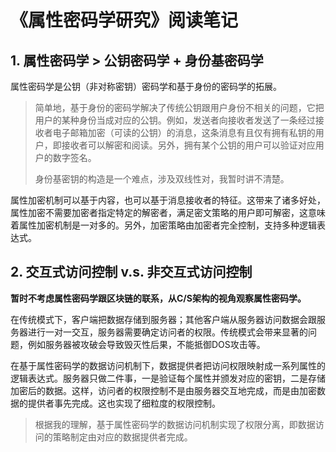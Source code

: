 # 《属性密码学研究》阅读笔记

## 1. 属性密码学 > 公钥密码学 + 身份基密码学

属性密码学是公钥（非对称密钥）密码学和基于身份的密码学的拓展。

> 简单地，基于身份的密码学解决了传统公钥跟用户身份不相关的问题，它把用户的某种身份当成对应的公钥。例如，发送者向接收者发送了一条经过接收者电子邮箱加密（可读的公钥）的消息，这条消息有且仅有拥有私钥的用户，即接收者可以解密和阅读。另外，拥有某个公钥的用户可以验证对应用户的数字签名。
>
> 身份基密钥的构造是一个难点，涉及双线性对，我暂时讲不清楚。

属性加密机制可以基于内容，也可以基于消息接收者的特征。这带来了诸多好处，属性加密不需要加密者指定特定的解密者，满足密文策略的用户即可解密，这意味着属性加密机制是一对多的。另外，加密策略由加密者完全控制，支持多种逻辑表达式。

## 2. 交互式访问控制 v.s. 非交互式访问控制

**暂时不考虑属性密码学跟区块链的联系，从C/S架构的视角观察属性密码学。**

在传统模式下，客户端把数据存储到服务器；其他客户端从服务器访问数据会跟服务器进行一对一交互，服务器需要确定访问者的权限。传统模式会带来显著的问题，例如服务器被攻破会导致毁灭性后果，不能抵御DOS攻击等。

在基于属性密码学的数据访问机制下，数据提供者把访问权限映射成一系列属性的逻辑表达式。服务器只做二件事，一是验证每个属性并颁发对应的密钥，二是存储加密后的数据。这样，访问者的权限控制不是由服务器交互地完成，而是由加密数据的提供者事先完成。这也实现了细粒度的权限控制。

> 根据我的理解，基于属性密码学的数据访问机制实现了权限分离，即数据访问的策略制定由对应的数据提供者完成。
